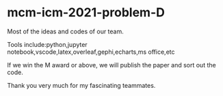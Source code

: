 # mcm-icm-2021-problem-D

Most of the ideas and codes of our team.

Tools include:python,jupyter notebook,vscode,latex,overleaf,gephi,echarts,ms office,etc

If we win the M award or above, we will publish the paper and sort out the code.

Thank you very much for my fascinating teammates.
